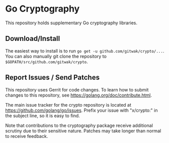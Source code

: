 # Go Cryptography

This repository holds supplementary Go cryptography libraries.

## Download/Install

The easiest way to install is to run `go get -u github.com/gitwak/crypto/...`. You
can also manually git clone the repository to `$GOPATH/src/github.com/gitwak/crypto`.

## Report Issues / Send Patches

This repository uses Gerrit for code changes. To learn how to submit changes to
this repository, see https://golang.org/doc/contribute.html.

The main issue tracker for the crypto repository is located at
https://github.com/golang/go/issues. Prefix your issue with "x/crypto:" in the
subject line, so it is easy to find.

Note that contributions to the cryptography package receive additional scrutiny
due to their sensitive nature. Patches may take longer than normal to receive
feedback.

